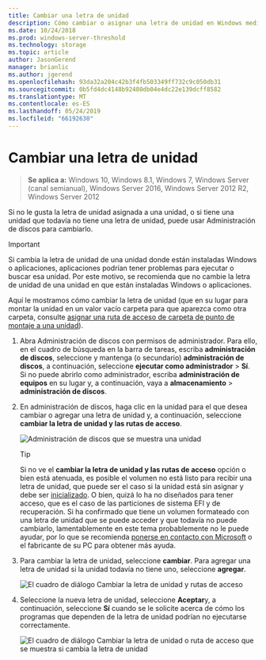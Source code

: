 ```yaml
---
title: Cambiar una letra de unidad
description: Cómo cambiar o asignar una letra de unidad en Windows mediante administración de discos.
ms.date: 10/24/2018
ms.prod: windows-server-threshold
ms.technology: storage
ms.topic: article
author: JasonGerend
manager: brianlic
ms.author: jgerend
ms.openlocfilehash: 93da32a204c42b3f4fb503349ff732c9c050db31
ms.sourcegitcommit: 0b5fd4dc4148b92480db04e4dc22e139dcff8582
ms.translationtype: MT
ms.contentlocale: es-ES
ms.lasthandoff: 05/24/2019
ms.locfileid: "66192630"
---
```

# <a name="change-a-drive-letter"></a>Cambiar una letra de unidad

> **Se aplica a:** Windows 10, Windows 8.1, Windows 7, Windows Server (canal semianual), Windows Server 2016, Windows Server 2012 R2, Windows Server 2012

Si no le gusta la letra de unidad asignada a una unidad, o si tiene una unidad que todavía no tiene una letra de unidad, puede usar Administración de discos para cambiarlo.

> [!IMPORTANT]
> Si cambia la letra de unidad de una unidad donde están instaladas Windows o aplicaciones, aplicaciones podrían tener problemas para ejecutar o buscar esa unidad. Por este motivo, se recomienda que no cambie la letra de unidad de una unidad en que están instaladas Windows o aplicaciones.

Aquí le mostramos cómo cambiar la letra de unidad (que en su lugar para montar la unidad en un valor vacío carpeta para que aparezca como otra carpeta, consulte [asignar una ruta de acceso de carpeta de punto de montaje a una unidad](assign-a-mount-point-folder-path-to-a-drive.md)).

1. Abra Administración de discos con permisos de administrador. 
    Para ello, en el cuadro de búsqueda en la barra de tareas, escriba **administración de discos**, seleccione y mantenga (o secundario) **administración de discos**, a continuación, seleccione **ejecutar como administrador**  >  **Sí**. Si no puede abrirlo como administrador, escriba **administración de equipos** en su lugar y, a continuación, vaya a **almacenamiento** > **administración de discos**.
1. En administración de discos, haga clic en la unidad para el que desea cambiar o agregar una letra de unidad y, a continuación, seleccione **cambiar la letra de unidad y las rutas de acceso**.

    ![Administración de discos que se muestra una unidad](media/change-drive-letter.png)
    > [!TIP]
    > Si no ve el **cambiar la letra de unidad y las rutas de acceso** opción o bien está atenuada, es posible el volumen no está listo para recibir una letra de unidad, que puede ser el caso si la unidad está sin asignar y debe ser [inicializado](initialize-new-disks.md). O bien, quizá lo ha no diseñados para tener acceso, que es el caso de las particiones de sistema EFI y de recuperación. Si ha confirmado que tiene un volumen formateado con una letra de unidad que se puede acceder y que todavía no puede cambiarlo, lamentablemente en este tema probablemente no le puede ayudar, por lo que se recomienda [ponerse en contacto con Microsoft](https://support.microsoft.com/contactus/) o el fabricante de su PC para obtener más ayuda.

1. Para cambiar la letra de unidad, seleccione **cambiar**. Para agregar una letra de unidad si la unidad todavía no tiene uno, seleccione **agregar**.

    ![El cuadro de diálogo Cambiar la letra de unidad y rutas de acceso](media/change-drive-letter2.png)
1. Seleccione la nueva letra de unidad, seleccione **Aceptar**y, a continuación, seleccione **Sí** cuando se le solicite acerca de cómo los programas que dependen de la letra de unidad podrían no ejecutarse correctamente.

    ![El cuadro de diálogo Cambiar la letra de unidad o ruta de acceso que se muestra si cambia la letra de unidad](media/change-drive-letter3.png)